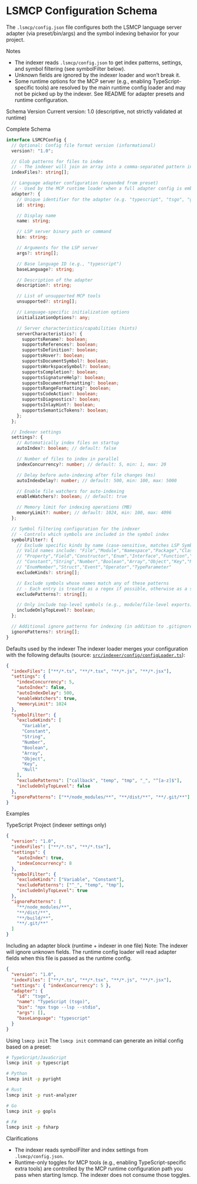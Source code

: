 # LSMCP Configuration Schema

The `.lsmcp/config.json` file configures both the LSMCP language server adapter (via preset/bin/args) and the symbol indexing behavior for your project.

Notes

- The indexer reads `.lsmcp/config.json` to get index patterns, settings, and symbol filtering (see symbolFilter below).
- Unknown fields are ignored by the indexer loader and won’t break it.
- Some runtime options for the MCP server (e.g., enabling TypeScript-specific tools) are resolved by the main runtime config loader and may not be picked up by the indexer. See README for adapter presets and runtime configuration.

Schema Version
Current version: 1.0 (descriptive, not strictly validated at runtime)

Complete Schema

```typescript
interface LSMCPConfig {
  // Optional: Config file format version (informational)
  version?: "1.0";

  // Glob patterns for files to index
  // - The indexer will join an array into a comma-separated pattern internally
  indexFiles?: string[];

  // Language adapter configuration (expanded from preset)
  // - Used by the MCP runtime loader when a full adapter config is embedded here
  adapter?: {
    // Unique identifier for the adapter (e.g. "typescript", "tsgo", "gopls")
    id: string;

    // Display name
    name: string;

    // LSP server binary path or command
    bin: string;

    // Arguments for the LSP server
    args?: string[];

    // Base language ID (e.g., "typescript")
    baseLanguage?: string;

    // Description of the adapter
    description?: string;

    // List of unsupported MCP tools
    unsupported?: string[];

    // Language-specific initialization options
    initializationOptions?: any;

    // Server characteristics/capabilities (hints)
    serverCharacteristics?: {
      supportsRename?: boolean;
      supportsReferences?: boolean;
      supportsDefinition?: boolean;
      supportsHover?: boolean;
      supportsDocumentSymbol?: boolean;
      supportsWorkspaceSymbol?: boolean;
      supportsCompletion?: boolean;
      supportsSignatureHelp?: boolean;
      supportsDocumentFormatting?: boolean;
      supportsRangeFormatting?: boolean;
      supportsCodeAction?: boolean;
      supportsDiagnostics?: boolean;
      supportsInlayHint?: boolean;
      supportsSemanticTokens?: boolean;
    };
  };

  // Indexer settings
  settings?: {
    // Automatically index files on startup
    autoIndex?: boolean; // default: false

    // Number of files to index in parallel
    indexConcurrency?: number; // default: 5, min: 1, max: 20

    // Delay before auto-indexing after file changes (ms)
    autoIndexDelay?: number; // default: 500, min: 100, max: 5000

    // Enable file watchers for auto-indexing
    enableWatchers?: boolean; // default: true

    // Memory limit for indexing operations (MB)
    memoryLimit?: number; // default: 1024, min: 100, max: 4096
  };

  // Symbol filtering configuration for the indexer
  // - Controls which symbols are included in the symbol index
  symbolFilter?: {
    // Exclude specific kinds by name (case-sensitive, matches LSP SymbolKind names)
    // Valid names include: "File","Module","Namespace","Package","Class","Method",
    // "Property","Field","Constructor","Enum","Interface","Function","Variable",
    // "Constant","String","Number","Boolean","Array","Object","Key","Null",
    // "EnumMember","Struct","Event","Operator","TypeParameter"
    excludeKinds?: string[];

    // Exclude symbols whose names match any of these patterns
    // - Each entry is treated as a regex if possible, otherwise as a simple substring
    excludePatterns?: string[];

    // Only include top-level symbols (e.g., module/file-level exports)
    includeOnlyTopLevel?: boolean;
  };

  // Additional ignore patterns for indexing (in addition to .gitignore)
  ignorePatterns?: string[];
}
```

Defaults used by the indexer
The indexer loader merges your configuration with the following defaults (source: [`src/indexer/config/configLoader.ts`](src/indexer/config/configLoader.ts)):

```json
{
  "indexFiles": ["**/*.ts", "**/*.tsx", "**/*.js", "**/*.jsx"],
  "settings": {
    "indexConcurrency": 5,
    "autoIndex": false,
    "autoIndexDelay": 500,
    "enableWatchers": true,
    "memoryLimit": 1024
  },
  "symbolFilter": {
    "excludeKinds": [
      "Variable",
      "Constant",
      "String",
      "Number",
      "Boolean",
      "Array",
      "Object",
      "Key",
      "Null"
    ],
    "excludePatterns": ["callback", "temp", "tmp", "_", "^[a-z]$"],
    "includeOnlyTopLevel": false
  },
  "ignorePatterns": ["**/node_modules/**", "**/dist/**", "**/.git/**"]
}
```

Examples

TypeScript Project (indexer settings only)

```json
{
  "version": "1.0",
  "indexFiles": ["**/*.ts", "**/*.tsx"],
  "settings": {
    "autoIndex": true,
    "indexConcurrency": 8
  },
  "symbolFilter": {
    "excludeKinds": ["Variable", "Constant"],
    "excludePatterns": ["^_", "temp", "tmp"],
    "includeOnlyTopLevel": true
  },
  "ignorePatterns": [
    "**/node_modules/**",
    "**/dist/**",
    "**/build/**",
    "**/.git/**"
  ]
}
```

Including an adapter block (runtime + indexer in one file)
Note: The indexer will ignore unknown fields. The runtime config loader will read adapter fields when this file is passed as the runtime config.

```json
{
  "version": "1.0",
  "indexFiles": ["**/*.ts", "**/*.tsx", "**/*.js", "**/*.jsx"],
  "settings": { "indexConcurrency": 5 },
  "adapter": {
    "id": "tsgo",
    "name": "TypeScript (tsgo)",
    "bin": "npx tsgo --lsp --stdio",
    "args": [],
    "baseLanguage": "typescript"
  }
}
```

Using `lsmcp init`
The `lsmcp init` command can generate an initial config based on a preset:

```bash
# TypeScript/JavaScript
lsmcp init -p typescript

# Python
lsmcp init -p pyright

# Rust
lsmcp init -p rust-analyzer

# Go
lsmcp init -p gopls

# F#
lsmcp init -p fsharp
```

Clarifications

- The indexer reads symbolFilter and index settings from `.lsmcp/config.json`.
- Runtime-only toggles for MCP tools (e.g., enabling TypeScript-specific extra tools) are controlled by the MCP runtime configuration path you pass when starting lsmcp. The indexer does not consume those toggles.

